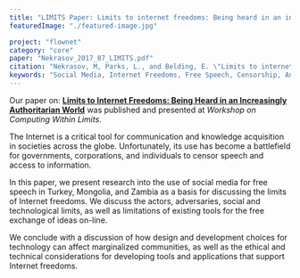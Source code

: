 ```yaml
---
title: "LIMITS Paper: Limits to internet freedoms: Being heard in an increasingly authoritarian world"
featuredImage: "./featured-image.jpg"

project: "flownet"
category: "core"
paper: "Nekrasov_2017_07_LIMITS.pdf"
citation: "Nekrasov, M, Parks, L., and Belding, E. \"Limits to internet freedoms: Being heard in an increasingly authoritarian world\". In Proceedings of the 2017 Workshop on Computing Within Limits (Limits), pp. 119-128. 2017."
keywords: "Social Media, Internet Freedoms, Free Speech, Censorship, Anonymity, ICTD, Survey."
---
```

Our paper on: **[Limits to Internet Freedoms: Being Heard in an Increasingly Authoritarian World](/papers/Nekrasov_2017_07_LIMITS.pdf)** was published and presented at *Workshop on Computing Within Limits*.

The Internet is a critical tool for communication and knowledge acquisition in societies across the globe. Unfortunately, its use has become a battlefield for governments, corporations, and individuals to censor speech and access to information.

In this paper, we present research into the use of social media for free speech in Turkey, Mongolia, and Zambia as a basis for discussing the limits of Internet freedoms. We discuss the actors, adversaries, social and technological limits, as well as limitations of existing tools for the free exchange of ideas on-line. 

We conclude with a discussion of how design and development choices for technology can affect marginalized communities, as well as the ethical and technical considerations for developing tools and applications that support Internet freedoms.
